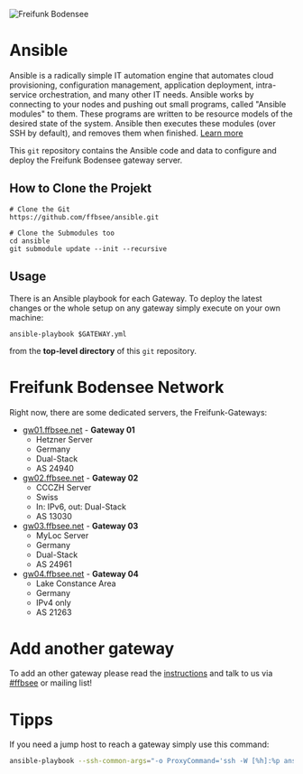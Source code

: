 ![Freifunk Bodensee](https://freifunk-bodensee.net/lib/tpl/dokuwiki-template/images/logo.svg "FFBSee")

Ansible
=======

Ansible is a radically simple IT automation engine that automates cloud provisioning, configuration management, application deployment, intra-service orchestration, and many other IT needs. Ansible works by connecting to your nodes and pushing out small programs, called "Ansible modules" to them. These programs are written to be resource models of the desired state of the system. Ansible then executes these modules (over SSH by default), and removes them when finished.
[Learn more](https://www.ansible.com/overview/how-ansible-works)

This `git` repository contains the Ansible code and data to configure and deploy the Freifunk Bodensee gateway server.

How to Clone the Projekt
------------------------

```
# Clone the Git
https://github.com/ffbsee/ansible.git

# Clone the Submodules too
cd ansible
git submodule update --init --recursive
```

Usage
-----

There is an Ansible playbook for each Gateway. To deploy the latest changes or the whole setup on any gateway simply execute on your own machine:

```
ansible-playbook $GATEWAY.yml
```

from the **top-level directory** of this `git` repository.


Freifunk Bodensee Network
=========================

Right now, there are some dedicated servers, the Freifunk-Gateways:

* [gw01.ffbsee.net](https://gw01.ffbsee.net) - **Gateway 01**
  * Hetzner Server
  * Germany
  * Dual-Stack
  * AS 24940
* [gw02.ffbsee.net](https://gw02.ffbsee.net) - **Gateway 02**
  * CCCZH Server
  * Swiss
  * In: IPv6, out: Dual-Stack
  * AS 13030
* [gw03.ffbsee.net](https://gw03.ffbsee.net) - **Gateway 03**
  * MyLoc Server
  * Germany
  * Dual-Stack
  * AS 24961
* [gw04.ffbsee.net](https://gw04.ffbsee.net) - **Gateway 04**
  * Lake Constance Area
  * Germany
  * IPv4 only
  * AS 21263


Add another gateway
===================

To add an other gateway please read the [instructions](https://github.com/ffbsee/ansible/blob/master/NEWGATEWAY.md) and talk to us via [#ffbsee](https://webirc.hackint.org/#irc://irc.hackint.org/#ffbsee) or mailing list!


Tipps
=====

If you need a jump host to reach a gateway simply use this command:
```bash
ansible-playbook --ssh-common-args="-o ProxyCommand='ssh -W [%h]:%p ansible@gw03.ffbsee.net'" gw02.ffbsee.yml
```
